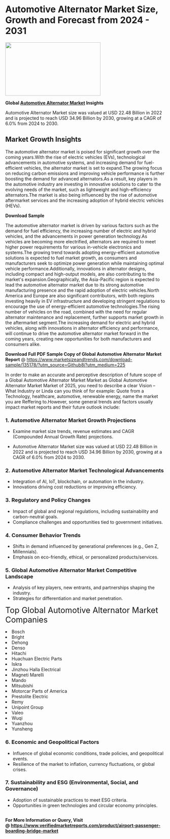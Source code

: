 <H1>Automotive Alternator Market Size, Growth and Forecast from 2024 - 2031</H1><img class="aligncenter size-medium wp-image-584254" src="https://thirdeyenews.in/wp-content/uploads/2024/09/Global-Market-Research-300x168.jpeg" alt="" width="300" height="168" /><p><strong>Global&nbsp;<a href="https://www.marketsizeandtrends.com/download-sample/135178/?utm_source=Github8j?utm_medium=225">Automotive Alternator Market</a> Insights</strong></p><p>Automotive Alternator Market size was valued at USD 22.48 Billion in 2022 and is projected to reach USD 34.96 Billion by 2030, growing at a CAGR of 6.0% from 2024 to 2030.</p><p><h2>Market Growth Insights</h2> <p>The automotive alternator market is poised for significant growth over the coming years.With the rise of electric vehicles (EVs), technological advancements in automotive systems, and increasing demand for fuel-efficient vehicles, the alternator market is set to expand.The growing focus on reducing carbon emissions and improving vehicle performance is further boosting the demand for advanced alternators.As a result, key players in the automotive industry are investing in innovative solutions to cater to the evolving needs of the market, such as lightweight and high-efficiency alternators.The market is also being influenced by the rise of automotive aftermarket services and the increasing adoption of hybrid electric vehicles (HEVs).</p> <p><strong>Download Sample</strong></p> <p>The automotive alternator market is driven by various factors such as the demand for fuel efficiency, the increasing number of electric and hybrid vehicles, and the advancements in power generation technology.As vehicles are becoming more electrified, alternators are required to meet higher power requirements for various in-vehicle electronics and systems.The growing trend towards adopting energy-efficient automotive solutions is expected to fuel market growth, as consumers and manufacturers seek to optimize power generation while maintaining optimal vehicle performance.Additionally, innovations in alternator designs, including compact and high-output models, are also contributing to the market's expansion.Geographically, the Asia-Pacific region is expected to lead the automotive alternator market due to its strong automotive manufacturing presence and the rapid adoption of electric vehicles.North America and Europe are also significant contributors, with both regions investing heavily in EV infrastructure and developing stringent regulations to encourage the use of energy-efficient automotive technologies.The rising number of vehicles on the road, combined with the need for regular alternator maintenance and replacement, further supports market growth in the aftermarket segment.The increasing demand for electric and hybrid vehicles, along with innovations in alternator efficiency and performance, will continue to drive the automotive alternator market forward in the coming years, creating new opportunities for both manufacturers and consumers alike.</p> <p><span class=""><strong>Download Full PDF Sample Copy of Global Automotive Alternator Market Report</strong> @ <a href="https://www.marketsizeandtrends.com/download-sample/135178/?utm_source=Github8j?utm_medium=225" target="_blank">https://www.marketsizeandtrends.com/download-sample/135178/?utm_source=Github8j?utm_medium=225</a></span></p><p>In order to make an accurate and perceptive description of future scope of a Global&nbsp;Automotive Alternator Market Market as Global&nbsp;Automotive Alternator Market Market of 2025, you need to describe a clear Vision &ndash; What Industry or Linda can you think of for example: Quote from a Technology, healthcare, automotive, renewable energy, name the market you are Reffering to.However, some general trends and factors usually impact market reports and their future outlook include:</p><h3>1.&nbsp;<strong>Automotive Alternator Market Growth Projections</strong></h3><ul><li>Examine market size trends, revenue estimates and CAGR (Compounded Annual Growth Rate) projections.</li><li><p>Automotive Alternator Market size was valued at USD 22.48 Billion in 2022 and is projected to reach USD 34.96 Billion by 2030, growing at a CAGR of 6.0% from 2024 to 2030.</p></li></ul><h3>2.&nbsp;<strong>Automotive Alternator Market Technological Advancements</strong></h3><ul><li>Integration of AI, IoT, blockchain, or automation in the industry.</li><li>Innovations driving cost reductions or improving efficiency.</li></ul><h3>3.&nbsp;<strong>Regulatory and Policy Changes</strong></h3><ul><li>Impact of global and regional regulations, including sustainability and carbon-neutral goals.</li><li>Compliance challenges and opportunities tied to government initiatives.</li></ul><h3>4.&nbsp;<strong>Consumer Behavior Trends</strong></h3><ul><li>Shifts in demand influenced by generational preferences (e.g., Gen Z, Millennials).</li><li>Emphasis on eco-friendly, ethical, or personalized products/services.</li></ul><h3>5.&nbsp;<strong>Global Automotive Alternator Market Competitive Landscape</strong></h3><ul><li>Analysis of key players, new entrants, and partnerships shaping the industry.</li><li>Strategies for differentiation and market penetration.</li></ul><p data-pm-slice="1 1 []"><span style="color: inherit; font-family: inherit; font-size: 25px;">Top Global Automotive Alternator Market Companies</span></p><div class="" data-test-id=""><p><li>Bosch</li><li> Bright</li><li> Dehong</li><li> Denso</li><li> Hitachi</li><li> Huachuan Electric Parts</li><li> Iskra</li><li> Jinzhou Halla Electrical</li><li> Magneti Marelli</li><li> Mando</li><li> Mitsubishi</li><li> Motorcar Parts of America</li><li> Prestolite Electric</li><li> Remy</li><li> Unipoint Group</li><li> Valeo</li><li> Wuqi</li><li> Yuanzhou</li><li> Yunsheng</li></p></div><h3>6.&nbsp;<strong>Economic and Geopolitical Factors</strong></h3><ul><li>Influence of global economic conditions, trade policies, and geopolitical events.</li><li>Resilience of the market to inflation, currency fluctuations, or global crises.</li></ul><h3>7.&nbsp;<strong>Sustainability and ESG (Environmental, Social, and Governance)</strong></h3><ul><li>Adoption of sustainable practices to meet ESG criteria.</li><li>Opportunities in green technologies and circular economy principles.</li></ul><h2><strong style="font-size: 14px;">For More Information or Query, Visit @&nbsp;</strong><a style="background-color: #ffffff; font-size: 14px;" href="https://www.marketsizeandtrends.com/report/automotive-alternator-market/" target="_blank">https://www.verifiedmarketreports.com/product/airport-passenger-boarding-bridge-market</a></h2>